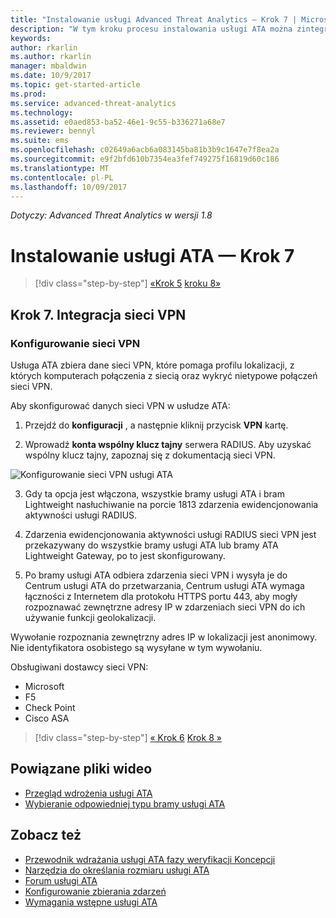 ```yaml
---
title: "Instalowanie usługi Advanced Threat Analytics — Krok 7 | Microsoft Docs"
description: "W tym kroku procesu instalowania usługi ATA można zintegrować z sieci VPN."
keywords: 
author: rkarlin
ms.author: rkarlin
manager: mbaldwin
ms.date: 10/9/2017
ms.topic: get-started-article
ms.prod: 
ms.service: advanced-threat-analytics
ms.technology: 
ms.assetid: e0aed853-ba52-46e1-9c55-b336271a68e7
ms.reviewer: bennyl
ms.suite: ems
ms.openlocfilehash: c02649a6acb6a083145ba81b3b9c1647e7f8ea2a
ms.sourcegitcommit: e9f2bfd610b7354ea3fef749275f16819d60c186
ms.translationtype: MT
ms.contentlocale: pl-PL
ms.lasthandoff: 10/09/2017
---
```

*Dotyczy: Advanced Threat Analytics w wersji 1.8*



# <a name="install-ata---step-7"></a>Instalowanie usługi ATA — Krok 7

>[!div class="step-by-step"]
[«Krok 5](install-ata-step5.md)
[kroku 8»](install-ata-step7.md)

## <a name="step-7-integrate-vpn"></a>Krok 7. Integracja sieci VPN

### <a name="configuring-vpn"></a>Konfigurowanie sieci VPN

Usługa ATA zbiera dane sieci VPN, które pomaga profilu lokalizacji, z których komputerach połączenia z siecią oraz wykryć nietypowe połączeń sieci VPN.

Aby skonfigurować danych sieci VPN w usłudze ATA:

1. Przejdź do **konfiguracji** , a następnie kliknij przycisk **VPN** kartę.

2. Wprowadź **konta wspólny klucz tajny** serwera RADIUS. Aby uzyskać wspólny klucz tajny, zapoznaj się z dokumentacją sieci VPN.

 ![Konfigurowanie sieci VPN usługi ATA](media/vpn.png)

3.  Gdy ta opcja jest włączona, wszystkie bramy usługi ATA i bram Lightweight nasłuchiwanie na porcie 1813 zdarzenia ewidencjonowania aktywności usługi RADIUS. 

4.  Zdarzenia ewidencjonowania aktywności usługi RADIUS sieci VPN jest przekazywany do wszystkie bramy usługi ATA lub bramy ATA Lightweight Gateway, po to jest skonfigurowany.

5.  Po bramy usługi ATA odbiera zdarzenia sieci VPN i wysyła je do Centrum usługi ATA do przetwarzania, Centrum usługi ATA wymaga łączności z Internetem dla protokołu HTTPS portu 443, aby mogły rozpoznawać zewnętrzne adresy IP w zdarzeniach sieci VPN do ich używanie funkcji geolokalizacji.

Wywołanie rozpoznania zewnętrzny adres IP w lokalizacji jest anonimowy. Nie identyfikatora osobistego są wysyłane w tym wywołaniu.

Obsługiwani dostawcy sieci VPN:
- Microsoft
- F5
- Check Point
- Cisco ASA




>[!div class="step-by-step"]
[« Krok 6](install-ata-step5.md)
[Krok 8 »](install-ata-step7.md)



## <a name="related-videos"></a>Powiązane pliki wideo
- [Przegląd wdrożenia usługi ATA](https://channel9.msdn.com/Shows/Microsoft-Security/Overview-of-ATA-Deployment-in-10-Minutes)
- [Wybieranie odpowiedniej typu bramy usługi ATA](https://channel9.msdn.com/Shows/Microsoft-Security/ATA-Deployment-Choose-the-Right-Gateway-Type)


## <a name="see-also"></a>Zobacz też
- [Przewodnik wdrażania usługi ATA fazy weryfikacji Koncepcji](http://aka.ms/atapoc)
- [Narzędzia do określania rozmiaru usługi ATA](http://aka.ms/atasizingtool)
- [Forum usługi ATA](https://social.technet.microsoft.com/Forums/security/home?forum=mata)
- [Konfigurowanie zbierania zdarzeń](configure-event-collection.md)
- [Wymagania wstępne usługi ATA](ata-prerequisites.md)

